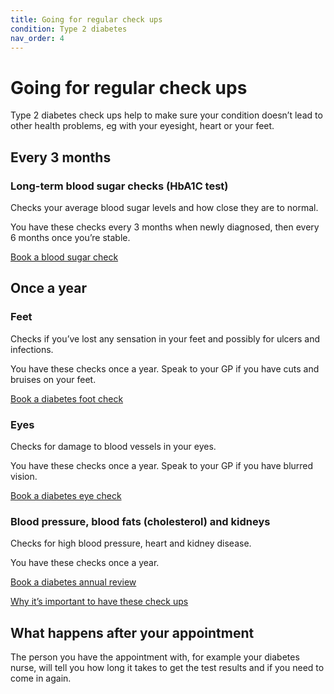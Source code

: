 ```yaml
---
title: Going for regular check ups
condition: Type 2 diabetes
nav_order: 4
---
```


# Going for regular check ups

Type 2 diabetes check ups help to make sure your condition doesn’t lead to other health problems, eg with your eyesight, heart or your feet.

## Every 3 months

### Long-term blood sugar checks (HbA1C test)

Checks your average blood sugar levels and how close they are to normal.

You have these checks every 3 months when newly diagnosed, then every 6 months once you’re stable.

<p>
  <a href="/book-an-appointment/diabetes-blood-glucose-test/find-new-appointment" class="button button-secondary-cta">
    Book a blood sugar check
  </a>
</p>

## Once a year

### Feet

Checks if you’ve lost any sensation in your feet and possibly for ulcers and infections.

You have these checks once a year. Speak to your GP if you have cuts and bruises on your feet.

<p>
  <a href="/book-an-appointment/diabetes-foot-check/find-new-appointment" class="button button-secondary-cta">
    Book a diabetes foot check
  </a>
</p>

### Eyes

Checks for damage to blood vessels in your eyes.

You have these checks once a year. Speak to your GP if you have blurred vision.

<p>
  <a href="/book-an-appointment/diabetes-eye-screening/find-new-appointment" class="button button-secondary-cta">
    Book a diabetes eye check
  </a>
</p>

### Blood pressure, blood fats (cholesterol) and kidneys

Checks for high blood pressure, heart and kidney disease.

You have these checks once a year.

<p>
  <a href="/book-an-appointment/diabetes-annual-review/find-new-appointment" class="button button-secondary-cta">
    Book a diabetes annual review
  </a>
</p>

[Why it’s important to have these check ups](#)

## What happens after your appointment

The person you have the appointment with, for example your diabetes nurse, will tell you how long it takes to get the test results and if you need to come in again.
